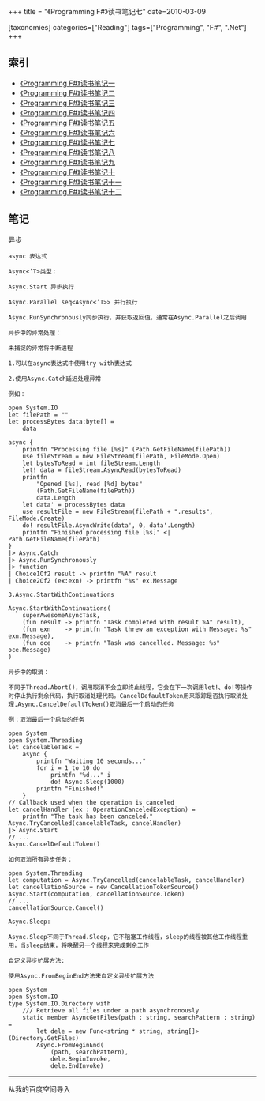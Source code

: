 +++
title = "《Programming F#》读书笔记七"
date=2010-03-09

[taxonomies]
categories=["Reading"]
tags=["Programming", "F#", ".Net"]
+++
## 索引
- [《Programming F#》读书笔记一](@/blog/life/reading/programming-fsharp/programming-fsharp-1.md)
- [《Programming F#》读书笔记二](@/blog/life/reading/programming-fsharp/programming-fsharp-2.md)
- [《Programming F#》读书笔记三](@/blog/life/reading/programming-fsharp/programming-fsharp-3.md)
- [《Programming F#》读书笔记四](@/blog/life/reading/programming-fsharp/programming-fsharp-4.md)
- [《Programming F#》读书笔记五](@/blog/life/reading/programming-fsharp/programming-fsharp-5.md)
- [《Programming F#》读书笔记六](@/blog/life/reading/programming-fsharp/programming-fsharp-6.md)
- [《Programming F#》读书笔记七](@/blog/life/reading/programming-fsharp/programming-fsharp-7.md)
- [《Programming F#》读书笔记八](@/blog/life/reading/programming-fsharp/programming-fsharp-8.md)
- [《Programming F#》读书笔记九](@/blog/life/reading/programming-fsharp/programming-fsharp-9.md)
- [《Programming F#》读书笔记十](@/blog/life/reading/programming-fsharp/programming-fsharp-10.md)
- [《Programming F#》读书笔记十一](@/blog/life/reading/programming-fsharp/programming-fsharp-11.md)
- [《Programming F#》读书笔记十二](@/blog/life/reading/programming-fsharp/programming-fsharp-12.md)

## 笔记
异步

    async 表达式

    Async<’T>类型：

    Async.Start 异步执行

    Async.Parallel seq<Async<’T>> 并行执行

    Async.RunSynchronously同步执行，并获取返回值，通常在Async.Parallel之后调用

    异步中的异常处理：

    未捕捉的异常将中断进程

    1.可以在async表达式中使用try with表达式

    2.使用Async.Catch延迟处理异常

    例如：

    open System.IO
    let filePath = ""
    let processBytes data:byte[] =
        data

    async {
        printfn "Processing file [%s]" (Path.GetFileName(filePath))
        use fileStream = new FileStream(filePath, FileMode.Open)
        let bytesToRead = int fileStream.Length
        let! data = fileStream.AsyncRead(bytesToRead)
        printfn
            "Opened [%s], read [%d] bytes"
            (Path.GetFileName(filePath))
            data.Length
        let data' = processBytes data
        use resultFile = new FileStream(filePath + ".results", FileMode.Create)
        do! resultFile.AsyncWrite(data', 0, data'.Length)
        printfn "Finished processing file [%s]" <| Path.GetFileName(filePath)
    }
    |> Async.Catch
    |> Async.RunSynchronously
    |> function
    | Choice1Of2 result -> printfn "%A" result
    | Choice2Of2 (ex:exn) -> printfn "%s" ex.Message

    3.Async.StartWithContinuations

    Async.StartWithContinuations(
        superAwesomeAsyncTask,
        (fun result -> printfn "Task completed with result %A" result),
        (fun exn    -> printfn "Task threw an exception with Message: %s" exn.Message),
        (fun oce    -> printfn "Task was cancelled. Message: %s" oce.Message)
    )

    异步中的取消：

    不同于Thread.Abort()，调用取消不会立即终止线程，它会在下一次调用let!、do!等操作时停止执行剩余代码，执行取消处理代码。CancelDefaultToken用来跟踪是否执行取消处理,Async.CancelDefaultToken()取消最后一个启动的任务

    例：取消最后一个启动的任务

    open System
    open System.Threading
    let cancelableTask =
        async {
            printfn "Waiting 10 seconds..."
            for i = 1 to 10 do
                printfn "%d..." i
                do! Async.Sleep(1000)
            printfn "Finished!"
        }
    // Callback used when the operation is canceled
    let cancelHandler (ex : OperationCanceledException) =
        printfn "The task has been canceled."
    Async.TryCancelled(cancelableTask, cancelHandler)
    |> Async.Start
    // ...
    Async.CancelDefaultToken()

    如何取消所有异步任务：

    open System.Threading
    let computation = Async.TryCancelled(cancelableTask, cancelHandler)
    let cancellationSource = new CancellationTokenSource()
    Async.Start(computation, cancellationSource.Token)
    // ...
    cancellationSource.Cancel()

    Async.Sleep:

    Async.Sleep不同于Thread.Sleep，它不阻塞工作线程，sleep的线程被其他工作线程重用，当sleep结束，将唤醒另一个线程来完成剩余工作

    自定义异步扩展方法:

    使用Async.FromBeginEnd方法来自定义异步扩展方法

    open System
    open System.IO
    type System.IO.Directory with
        /// Retrieve all files under a path asynchronously
        static member AsyncGetFiles(path : string, searchPattern : string) =
            let dele = new Func<string * string, string[]>(Directory.GetFiles)
            Async.FromBeginEnd(
                (path, searchPattern),
                dele.BeginInvoke,
                dele.EndInvoke)

---
从我的百度空间导入